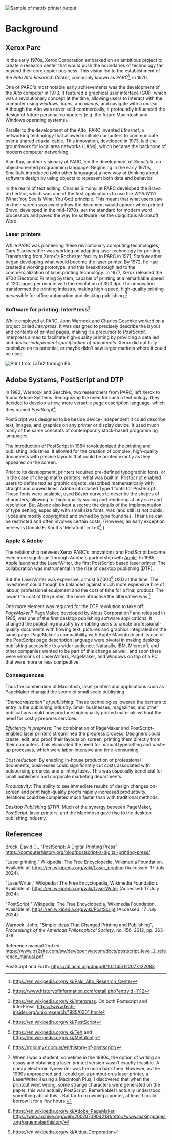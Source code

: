 ![Sample of matrix printer output](../assets/images/matrixprint.png)

# Background

## Xerox Parc

In the early 1970s, Xerox Corporation embarked on an ambitious
project to create a research center that would push the
boundaries of technology far beyond their core copier business.
This vision led to the establishment of the
*Palo Alto Research Center*, commonly known as *PARC*[^parc],
in 1970.

One of PARC's most notable early achievements was the development
of the *Alto* computer in 1973. It featured a graphical user 
interface (GUI), which was a revolutionary concept at the time,
allowing users to interact with the computer using *windows*,
*icons*, and *menus*, and navigate with a *mouse*. Although
the Alto was never sold commercially, it profoundly influenced
the design of future personal computers (e.g. the future Macintosh
and Windows operating systems).

Parallel to the development of the Alto, PARC invented *Ethernet*,
a networking technology that allowed multiple computers to
communicate over a shared coaxial cable. This innovation,
developed in 1973, laid the groundwork for local area networks
(LANs), which became the backbone of modern computer networking.

Alan Kay, another visionary at PARC, led the development of
*Smalltalk*, an object-oriented programming language. Beginning
in the early 1970s, Smalltalk introduced (with other languages)
a new way of thinking about software design by using objects
to represent both data and behavior.

In the realm of text editing, Charles Simonyi at PARC developed
the Bravo text editor, which was one of the first applications
to use the *WYSIWYG* (What You See Is What You Get) principle.
This meant that what users saw on their screen was exactly how
the document would appear when printed. Bravo, developed in the
mid-1970s, set the standard for modern word processors and paved
the way for software like the ubiquitous Microsoft Word.

[^parc]: https://en.wikipedia.org/wiki/Palo_Alto_Research_Center


### Laser printers

While PARC was pioneering these revolutionary computing technologies,
Gary Starkweather was working on adapting laser technology for
printing. Transferring from Xerox's Rochester facility to PARC
in 1971, Starkweather began developing what would become the
laser printer. By 1972, he had created a working prototype, and
this breakthrough led to the commercialization of laser printing
technology. In 1977, Xerox released the 9700 Electronic Printing
System, capable of printing at a remarkable speed of 120 pages
per minute with the resolution of 300 dpi. This innovation
transformed the printing industry, making high-speed, high-quality
printing *accessible* for office automation and desktop
publishing.[^printer]

[^printer]: https://www.historyofinformation.com/detail.php?entryid=1112

### Software for printing: InterPress[^interpress]

While employed at PARC, John Warnock and Charles Geschke worked
on a project called *Interpress*. It was designed to precisely
describe the layout and contents of printed pages, making it a
precursor to *PostScript*. Interpress aimed to facilitate
high-quality printing by providing a detailed and
*device-independent specification of documents*.
Xerox did not fully capitalize on its potential, or maybe
didn't saw larger markets where it could be used.

[^interpress]: https://en.wikipedia.org/wiki/Interpress.
On both Postscript and InterPress:
https://www.tech-insider.org/unix/research/1985/0301.html

![Print from LaTeX through PS](../assets/images/ps.png)

## Adobe Systems, PostScript and DTP

In 1982, Warnock and Geschke, two researchers from PARC,
left Xerox to found Adobe Systems. Recognizing the need for
such a technology, they decided to develop a new, more versatile
page description language, which they named *PostScript*[^ps].

[^ps]: https://en.wikipedia.org/wiki/PostScript

PostScript was designed to be beside device-independent it could
describe text, images, and graphics on any printer or display
device. It used much many of the same concepts of contemporary
stack-based programming languages.

The introduction of PostScript in 1984 revolutionized the printing
and publishing industries. It allowed for the creation of complex,
high-quality documents with precise layouts that could be printed
exactly as they appeared on the screen.

Prior to its development, printers required pre-defined typographic
fonts, or in the case of cheap matrix printers: what was built in.
PostScript enabled users to define text as graphic objects,
described mathematically with straight and curved lines.
Adobe introduced Type 1 fonts for PostScript. These fonts were
scalable, used Bézier curves to describe the shapes of characters,
allowing for high-quality scaling and rendering at any size and
resolution. But Abode also kept a secret: the details of the
implementation of type setting, especially with small size fonts,
was (and still is) *not* public. Types are mostly copyrighted and
owned by type foundries. Their use can be restricted and often
involves certain costs. (However, an early exception here was Donald
E. Knuths 'Metafont' in TeX[^tex].)

[^tex]: https://en.wikipedia.org/wiki/TeX and
https://en.wikipedia.org/wiki/Metafont.


### Apple & Adobe

The relationship between Xerox PARC's innovations and PostScript
became even more significant through Adobe's partnership with
[Apple](APPLE.md). In 1985, Apple launched the LaserWriter, the
first PostScript-based laser printer. The collaboration was
instrumental in the rise of desktop publishing (DTP).

But the LaserWriter was expensive, almost $7,000[^hist] USD at
the time. The investment could though be balanced against
much more expensive hire of labour, professional equipment
and the cost of time for a final product. The lower the cost
of the printer, the more attractive the alternative was.[^sidenote]

One more element was required for the DTP revolution to take off:
*PageMaker*.[^pagemaker] PageMaker, developed by Aldus
Corporation[^aldus] and released in 1985, was one of the
first desktop publishing software applications. It changed the
publishing industry by enabling users to create professional-quality
documents with flowing text, pictures and graphics integrated
on the same page. PageMaker's compatibility with Apple Macintosh
and its use of the PostScript page description language were
pivotal in making desktop publishing accessible to a wider audience.
Naturally, IBM, Microsoft, and other companies wanted to be
part of this change as well, and soon there were versions of
LaserWriters, PageMaker, and Windows on top of a PC that
were more or less competitive.

[^sidenote]: When I was a student, sometime in the 1980s,
the option of writing an essay and obtaining a laser-printed
version wasn’t exactly feasible. A cheap electronic typewriter
was the norm back then. However, as the 1990s approached and
I could get a printout on a laser printer, a LaserWriter II
using a Macintosh Plus, I discovered that when the printout
went wrong, some strange characters were generated on the
paper: this was actually PostScript. Remarkable! I actually
understood something about this .. But far from owning a
printer, at least I could borrow it for a few hours.

[^hist]: https://rgbcmyk.com.ar/en/history-of-postscript/
[^pagemaker]: https://en.wikipedia.org/wiki/Adobe_PageMaker
https://web.archive.org/web/20070709042131/http://www.makingpages.org/pagemaker/history/
[^aldus]: https://en.wikipedia.org/wiki/Aldus_Corporation


### Consequences

Thus the combination of Macintosh, laser printers and applications
such as PageMaker changed the scene of small scale publishing.

*"Democratization" of publishing*: These technologies lowered the
barriers to entry in the publishing industry. Small businesses,
magazines, and other publications could now produce high-quality
printed materials without the need for costly prepress services.

*Efficiency in prepress*: The combination of PageMaker and
PostScript-enabled laser printers streamlined the prepress
process. Designers could create, edit, and proof their layouts
on screen, printing them directly from their computers. This
eliminated the need for manual typesetting and paste-up
processes, which were labor-intensive and time-consuming.

*Cost reduction*: By enabling in-house production of professional
documents, businesses could significantly cut costs associated
with outsourcing prepress and printing tasks. This was especially
beneficial for small publishers and corporate marketing departments.

*Productivity*: The ability to see immediate results of
design changes on-screen and print high-quality proofs rapidly
increased productivity. Iterations could be completed much faster
than with traditional methods.

*Desktop Publishing (DTP)*: Much of the synergy between PageMaker,
PostScript, laser printers, and the Macintosh gave rise to
the desktop publishing industry.


## References

Brock, David C., "PostScript: A Digital Printing Press"
https://computerhistory.org/blog/postscript-a-digital-printing-press/

"Laser printing," Wikipedia: The Free Encyclopedia, Wikimedia Foundation. Available at: https://en.wikipedia.org/wiki/Laser_printing (Accessed: 17 July 2024).

"LaserWriter," Wikipedia: The Free Encyclopedia, Wikimedia Foundation. Available at: https://en.wikipedia.org/wiki/LaserWriter  (Accessed: 17 July 2024).

"PostScript," Wikipedia: The Free Encyclopedia, Wikimedia Foundation. Available at: https://en.wikipedia.org/wiki/PostScript (Accessed: 17 July 2024).

Warnock, John, "Simple Ideas That Changed Printing and Publishing", *Proceedings of the American Philosophical Society*, no. 156, 2012, pp. 363-378.

Reference manual 2nd ed:
https://www.os2site.com/sw/dev/openwatcom/docs/postscript_level_2_reference_manual.pdf

PostScript and Forth:
https://dl.acm.org/doi/pdf/10.1145/122077.122083

